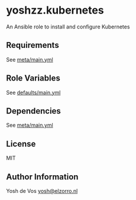 yoshzz.kubernetes
=================

An Ansible role to install and configure Kubernetes

Requirements
------------

See [meta/main.yml](meta/main.yml)

Role Variables
--------------

See [defaults/main.yml](defaults/main.yml)

Dependencies
------------

See [meta/main.yml](meta/main.yml)

License
-------

MIT

Author Information
------------------

Yosh de Vos <yosh@elzorro.nl>
